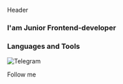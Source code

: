 Header

### I'am Junior Frontend-developer

### Languages and Tools

![Telegram](https://img.shields.io/badge/-Flutter-9f9f9f-?style=for-the-badge&logo=Telegram)

Follow me
